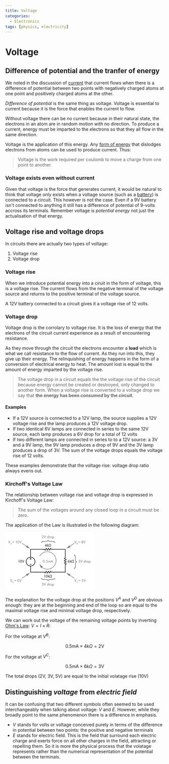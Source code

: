 ```yaml
---
title: Voltage
categories:
  - Electronics
tags: [physics, electricity]
---
```


# Voltage

## Difference of potential and the tranfer of energy

We noted in the discussion of [current](/Electronics/Current.md) that current flows when there is a difference of potential between two points with negatively charged atoms at one point and positively charged atoms at the other.

_Difference of potential_ is the same thing as voltage. Voltage is essential to current because it is the force that enables the current to flow.

Without voltage there can be no current because in their natural state, the electrons in an atom are in random motion with no direction. To produce a current, energy must be imparted to the electrons so that they all flow in the same direction.

Voltage is the application of this energy. Any [form of energy](/Electronics/Voltage_sources.md) that dislodges electrons from atoms can be used to produce current. Thus:

> Voltage is the work required per coulomb to move a charge from one point to another.

### Voltage exists even without current

Given that voltage is the force that generates current, it would be natural to think that voltage only exists when a voltage source (such as a [battery](/Electronics/Cells_and_batteries.m`)) is connected to a circuit. This however is not the case. Even if a 9V battery isn't connected to anything it still has a difference of potential of 9-volts accross its terminals. Remember voltage is _potential energy_ not just the actualisation of that energy.

## Voltage rise and voltage drops

In circuits there are actually two types of voltage:

1. Voltage rise
2. Voltage drop

### Voltage rise

When we introduce potential energy into a ciruit in the form of voltage, this is a voltage rise. The current flows from the negative terminal of the voltage source and returns to the positive terminal of the voltage source.

A 12V battery connected to a circuit gives it a voltage rise of 12 volts.

### Voltage drop

Voltage drop is the corrolary to voltage rise. It is the loss of energy that the electrons of the circuit current experience as a result of encountering resistance.

As they move through the circuit the electrons encounter a **load** which is what we call resistance to the flow of current. As they run into this, they give up their energy. The relinquishing of energy happens in the form of a conversion of electrical energy to heat. The amount lost is equal to the amount of energy imparted by the voltage rise.

> The voltage drop in a circuit equals the the voltage rise of the circuit because energy cannot be created or destroyed, only changed to another form. When a voltage rise is converted to a voltage drop we say that **the energy has been _consumed_ by the circuit**.

#### Examples

- If a 12V source is connected to a 12V lamp, the source supplies a 12V voltage rise and the lamp produces a 12V voltage drop.
- If two identical 6V lamps are connected in series to the same 12V source, each lamp produces a 6V drop for a total of 12 volts
- If two different lamps are connected in series to to a 12V source: a 3V and a 9V lamp, the 9V lamp produces a drop of 9V and the 3V lamp produces a drop of 3V. The sum of the voltage drops equals the voltage rise of 12 volts.

These examples demonstrate that the voltage rise: voltage drop ratio always evens out.

### Kirchoff's Voltage Law

The relationship between voltage rise and voltage drop is expressed in Kirchoff's Voltage Law:

> The sum of the voltages around any closed loop in a circuit must be zero.

The application of the Law is illustrated in the following diagram:

![](/img/voltage-drop.png)

The explanation for the voltage drop at the positions $V^{A}$ and $V^{D}$ are obvious enough: they are at the beginning and end of the loop so are equal to the maximal voltage rise and minimal voltage drop, respectively.

We can work out the voltage of the remaining voltage points by inverting [Ohm's Law](/Electronics/Physics_of_electricity/Ohms_Law.md): $V = I \times R$:

For the voltage at $V^{B}$:

$$
  0.5\textsf{mA} \times \textsf{4}k\Omega = 2 \textsf{V}
$$

For the voltage at $V^{C}$:

$$
  0.5\textsf{mA} \times \textsf{6}k\Omega = 3 \textsf{V}
$$

The total drops (2V, 3V, 5V) are equal to the initial volatage rise (10V)

## Distinguishing _voltage_ from _electric field_

It can be confusing that two different symbols often seemed to be used interchangeably when talking about voltage: $V$ and $E$. However, while they broadly point to the same phenomenon there is a difference in emphasis.

- $V$ stands for volts or voltage conceived purely in terms of the difference in potential between two points: the positive and negative terminals
- $E$ stands for electric field. This is the field that surround each electric charge and exerts force on all other charges in the field, attracting or repelling them. So it is more the physical process that the volatage represents rather than the numerical representation of the potential between the terminals.
